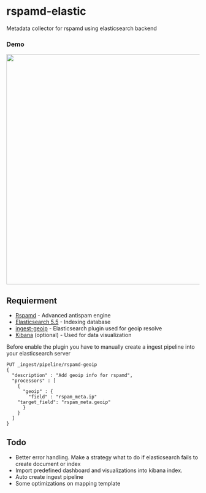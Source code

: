 # rspamd-elastic
Metadata collector for rspamd using elasticsearch backend

### Demo
<a target="_blank" href="https://github.com/Menta2L/rspamd-elastic/"><img src="http://i.imgur.com/etYWT8R.png" width="600" /></a>

## Requierment
- [Rspamd](https://rspamd.com) - Advanced antispam engine
- [Elasticsearch 5.5](https://www.elastic.co/) - Indexing database
- [ingest-geoip](https://www.elastic.co/guide/en/elasticsearch/plugins/master/ingest-geoip.html) - Elasticsearch plugin used for geoip resolve
- [Kibana](https://www.elastic.co/products/kibana) (optional) - Used for data visualization

Before enable the plugin you have to manually create a ingest pipeline into your elasticsearch server
```
PUT _ingest/pipeline/rspamd-geoip
{
  "description" : "Add geoip info for rspamd",
  "processors" : [
    {
      "geoip" : {
        "field" : "rspam_meta.ip"
	"target_field": "rspam_meta.geoip"
      }
    }
  ]
}
```
## Todo
 - Better error handling. Make a strategy what to do if elasticsearch fails to create document or index
 - Import predefined dashboard and visualizations into kibana index.
 - Auto create ingest pipeline
 - Some optimizations on mapping template
